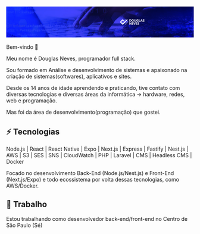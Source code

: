 ![alt text](https://github.com/douglasneves-net/douglasneves-net/blob/main/yt-capa.jpg)
<div>
Bem-vindo 👋


Meu nome é Douglas Neves, programador full stack.



Sou formado em Análise e desenvolvimento de sistemas e apaixonado na criação de sistemas(softwares), aplicativos e sites.



Desde os 14 anos de idade aprendendo e praticando, tive contato com diversas tecnologias e diversas áreas da informática -> hardware, redes, web e programação.



Mas foi da área de desenvolvimento(programação) que gostei.
</div>  

## ⚡ Tecnologias
Node.js | React | React Native | Expo | Next.js | Express | Fastify | Nest.js | AWS | S3 | SES | SNS | CloudWatch | PHP | Laravel | CMS | Headless CMS | Docker

Focado no desenvolvimento Back-End (Node.js/Nest.js) e Front-End (Next.js/Expo) e todo ecossistema por volta dessas tecnologias, como AWS/Docker.

## 🚀 Trabalho   
Estou trabalhando como desenvolvedor back-end/front-end no Centro de São Paulo (Sé)
  
